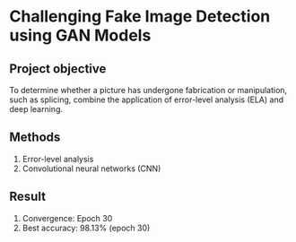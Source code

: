 # Challenging Fake Image Detection using GAN Models
## Project objective
To determine whether a picture has undergone fabrication or manipulation, such as splicing, combine the application of error-level analysis (ELA) and deep learning.

## Methods
1. Error-level analysis
2. Convolutional neural networks (CNN)

## Result
1. Convergence: Epoch 30
2. Best accuracy: 98.13% (epoch 30)

